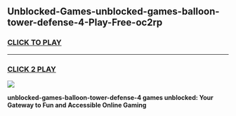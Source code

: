 
## Unblocked-Games-unblocked-games-balloon-tower-defense-4-Play-Free-oc2rp
<h3>
<a href="https://premium76.site?title=unblocked-games-balloon-tower-defense-4&ref=10A">CLICK TO PLAY</a></h3>
<hr>

<h3>
<a href="https://premium76.site?title=unblocked-games-balloon-tower-defense-4&ref=10A">CLICK 2 PLAY</a>
  
</h3>

<a href="https://premium76.site?title=unblocked-games-balloon-tower-defense-4&ref=10A"><img src="https://clearcache.store/games.png"></a>


**unblocked-games-balloon-tower-defense-4 games unblocked: Your Gateway to Fun and Accessible Online Gaming**
